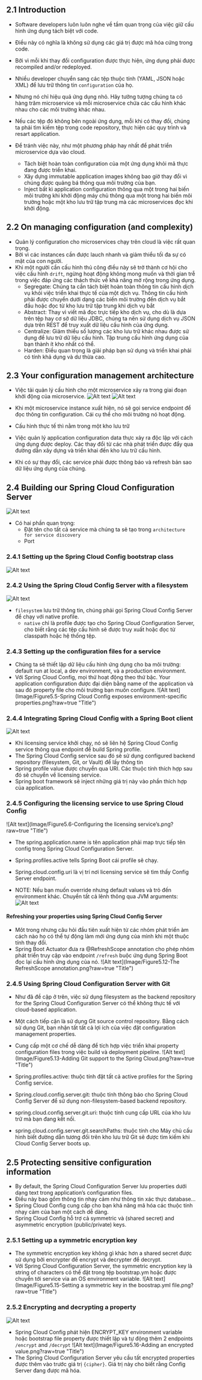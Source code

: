 ## 2.1 Introduction

- Software developers luôn luôn nghe về tầm quan trọng của việc giữ cấu hình ứng dụng tách biệt với code.
- Điều này có nghĩa là không sử dụng các giá trị được mã hóa cứng trong code.
- Bởi vì mỗi khi thay đổi configuration được thực hiện, ứng dụng phải được recompiled and/or redeployed.
- Nhiều developer chuyển sang các tệp thuộc tính (YAML, JSON hoặc XML) để lưu trữ thông tin `configuration` của họ.
- Nhưng nó chỉ hiệu quả ứng dụng nhỏ. Hãy tưởng tượng chúng ta có hàng trăm microservice và mỗi microservice chứa các
  cấu hình khác nhau cho các môi trường khác nhau.
- Nếu các tệp đó không bên ngoài ứng dụng, mỗi khi có thay đổi, chúng ta phải tìm kiếm tệp trong code repository, thực
  hiện các quy trình và resart application.
- Để tránh việc này, như một phương pháp hay nhất để phát triển microservice dựa vào cloud.

    - Tách biệt hoàn toàn configuration của một ứng dụng khỏi mã thực đang được triển khai.
    - Xây dựng immutable application images không bao giờ thay đổi vì chúng được quảng bá thông qua môi trường của bạn.
    - Inject bất kì application configuration thông qua một trong hai biến môi trường khi khởi động máy chủ thông qua
      một trong hai biến môi trường hoặc một kho lưu trữ tập trung mà các microservices đọc khi khởi động.

## 2.2 On managing configuration (and complexity)

- Quản lý configuration cho microservices chạy trên cloud là việc rất quan trọng.
- Bời vì các instances cần được lauch nhanh và giảm thiểu tối đa sự có mặt của con người.
- Khi một người cần cấu hình thủ công điều này sẽ trở thành cơ hội cho việc cấu hình `drift`, ngừng hoạt động không mong
  muốn và thời gian trễ trong việc đáp ứng các thách thức về khả năng mở rộng trong ứng dụng.
    - Segregate: Chúng ta cần tách biệt hoàn toàn thông tin cấu hình dịch vụ khỏi việc triển khai thực tế của một dịch
      vụ. Thông tin cấu hình phải được chuyển dưới dạng các biến môi trường đến dịch vụ bắt đầu hoặc đọc từ kho lưu trữ
      tập trung khi dịch vụ bắt
    - Abstract: Thay vì viết mã đọc trực tiếp kho dịch vụ, cho dù là dựa trên tệp hay cơ sở dữ liệu JDBC, chúng ta nên
      sử dụng dịch vụ JSON dựa trên REST để truy xuất dữ liệu cấu hình của ứng dụng.
    - Centralize: Giảm thiểu số lượng các kho lưu trữ khác nhau được sử dụng để lưu trữ dữ liệu cấu hình. Tập trung cấu
      hình ứng dụng của bạn thành ít kho nhất có thể.
    - Harden: Điều quan trọng là giải pháp bạn sử dụng và triển khai phải có tính khả dụng và dư thừa cao.

## 2.3 Your configuration management architecture

- Việc tải quản lý cấu hình cho một microservice xảy ra trong giai đoạn khởi động của microservice.
  ![Alt text](Image/Figure2.1-MicroserviceStartUps.png?raw=true "Title")
  ![Alt text](Image/Figure2.2-ConfigurationManagement.png?raw=true "Title")

- Khi một microservice instance xuất hiện, nó sẽ gọi service endpoint để đọc thông tin configuration. Cái cụ thể cho môi
  trường nó hoạt động.
- Cấu hình thực tế thì nằm trong một kho lưu trữ
- Việc quản lý application configuration data thực xảy ra độc lập với cách ứng dụng được deploy. Các thay đổi từ các nhà
  phát triển được đẩy qua đường dẫn xây dựng và triển khai đến kho lưu trữ cấu hình.
- Khi có sự thạy đổi, các service phải được thông báo và refresh bản sao dữ liệu ứng dụng của chúng.

## 2.4 Building our Spring Cloud Configuration Server

![Alt text](Image/Figture5.2-CreatingOurBootrap.png?raw=true "Title")

- Có hai phần quan trọng:
    - Đặt tên cho tất cả service mà chúng ta sẽ tạo trong `architecture for service discovery`
    - Port

### 2.4.1 Setting up the Spring Cloud Config bootstrap class

![Alt text](Image/Figure5.3-SetingUp.png?raw=true "Title")

### 2.4.2 Using the Spring Cloud Config Server with a filesystem

![Alt text](Image/Figure5.4-FileSystem.png?raw=true "Title")

- `filesystem` lưu trữ thông tin, chúng phải gọi Spring Cloud Config Server để chạy với native profile.
    - `native` chỉ là profile được tạo cho Spring Cloud Configuration Server, cho biết rằng các tệp cấu hình sẽ được
      truy xuất hoặc đọc từ classpath hoặc hệ thống tệp.

### 2.4.3 Setting up the configuration files for a service

- Chúng ta sẽ thiết lập dữ liệu cấu hình ứng dụng cho ba môi trường: default run at local, a dev environment, và a
  production environment.
- Với Spring Cloud Config, mọi thứ hoạt động theo thứ bậc. Your application configuration được đại diện bằng name of the
  application và sau đó property file cho môi trường bạn muốn configure.
  ![Alt text](Image/Figure5.5-Spring Cloud Config exposes environment-specific properties.png?raw=true "Title")

### 2.4.4 Integrating Spring Cloud Config with a Spring Boot client

![Alt text](Image/Figure5.8-RetrievingConfiguration.png?raw=true "Title")

- Khi licensing service khởi chạy, nó sẽ liên hệ Spring Cloud Config service thông qua endpoint để build Spring profile.
- The Spring Cloud Config service sau đó sẽ sử dụng configured backend repository (filesystem, Git, or Vault) để lấy
  thông tin
- Spring profile value được chuyển qua URI. Các thuộc tính thích hợp sau đó sẽ chuyển về licensing service.
- Spring boot framework sẽ inject những giá trị này vào phần thích hợp của application.

### 2.4.5 Configuring the licensing service to use Spring Cloud Config

![Alt text](Image/Figure5.6-Configuring the licensing service’s.png?raw=true "Title")

- The spring.application.name is tên application phải map trực tiếp tên config trong Spring Cloud Configuration Server.
- Spring.profiles.active tells Spring Boot cái profile sẽ chạy.
- Spring.cloud.config.uri là vị trí nơi licensing service sẽ tìm thấy Config Server endpoint.

- NOTE: Nếu bạn muốn override nhưng default values và trỏ đến environment khác. Chuyển tất cả lênh thông qua JVM
  arguments:
  ![Alt text](Image/CodeJVMArguments.png?raw=true "Title")

#### Refreshing your properties using Spring Cloud Config Server

- Môt trong nhưng câu hỏi đầu tiên xuất hiện từ các nhóm phát triển àm cách nào họ có thể tự động làm mới ứng dụng của
  mình khi một thuộc tính thay đổi.
- Spring Boot Actuator đưa ra @RefreshScope annotation cho phép nhóm phát triển truy cập vào endpoint `/refresh` buộc
  ứng dụng Spring Boot đọc lại cấu hình ứng dụng của nó.
  ![Alt text](Image/Figure5.12-The RefreshScope annotation.png?raw=true "Title")

### 2.4.5 Using Spring Cloud Configuration Server with Git

- Như đã đề cập ở trên, việc sử dụng filesystem as the backend repository for the Spring Cloud Configuration Server có
  thể không thực tế với cloud-based application.
- Một cách tiếp cận là sử dụng Git source control repository. Bằng cách sử dụng Git, bạn nhận tất tất cả lợi ích của
  việc đặt configuration management properties.
- Cung cấp một cơ chế dễ dàng để tích hợp việc triển khai property configuration files trong việc build và deployment
  pipeline.
  ![Alt text](Image/Figure5.13-Adding Git support to the Spring Cloud.png?raw=true "Title")

- Spring.profiles.active: thuộc tính đặt tất cả active profiles for the Spring Config service.
- Spring.cloud.config.server.git: thuộc tính thông báo cho Spring Cloud Config Server để sử dụng non-filesystem-based
  backend repository.
- spring.cloud.config.server.git.uri: thuộc tính cung cấp URL của kho lưu trữ mà bạn đang kết nối.
- spring.cloud.config.server.git.searchPaths: thuộc tính cho Máy chủ cấu hình biết đường dẫn tương đối trên kho lưu trữ
  Git sẽ được tìm kiếm khi Cloud Config Server boots up.

## 2.5 Protecting sensitive configuration information

- By default, the Spring Cloud Configuration Server lưu properties dưới dạng text trong application’s configuration
  files.
- Điều này bao gồm thông tin nhạy cảm như thông tin xác thực database...
- Spring Cloud Config cung cấp cho bạn khả năng mã hóa các thuộc tính nhạy cảm của bạn một cách dễ dàng.
- Spring Cloud Config hỗ trợ cả symmetric và (shared secret) and asymmetric encryption (public/private) keys.

### 2.5.1 Setting up a symmetric encryption key

- The symmetric encryption key không gì khác hơn a shared secret được sử dụng bởi encrypter để encrypt và decrypter để
  decrypt.
- Với Spring Cloud Configuration Server, the symmetric encryption key là string of characters có thể đặt trong tệp
  bootstrap.ym hoặc được chuyển tới service via an OS environment variable.
  ![Alt text](Image/Figure5.15-Setting a symmetric key in the boostrap.yml file.png?raw=true "Title")

### 2.5.2 Encrypting and decrypting a property

![Alt text](Image/Figure5.13-Encrypting.png?raw=true "Title")

- Spring Cloud Config phát hiện ENCRYPT_KEY environment variable hoặc bootstrap file property được thiết lập và tự động
  thêm 2 endpoints `/encrypt` and `/decrypt`
  ![Alt text](Image/Figure5.16-Adding an encrypted value.png?raw=true "Title")
- The Spring Cloud Configuration Server yêu cầu tất encrypted properties được thêm vào trước giá trị `{cipher}`. Giá trị
  này cho biết rằng Config Server đang được mã hóa.


